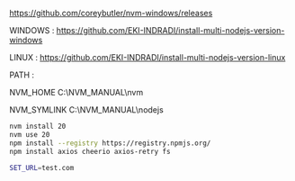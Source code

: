https://github.com/coreybutler/nvm-windows/releases

WINDOWS : https://github.com/EKI-INDRADI/install-multi-nodejs-version-windows

LINUX : https://github.com/EKI-INDRADI/install-multi-nodejs-version-linux

PATH :

NVM_HOME C:\NVM_MANUAL\nvm

NVM_SYMLINK C:\NVM_MANUAL\nodejs

```sh
nvm install 20
nvm use 20
npm install --registry https://registry.npmjs.org/
npm install axios cheerio axios-retry fs
```


```sh
SET_URL=test.com
```
